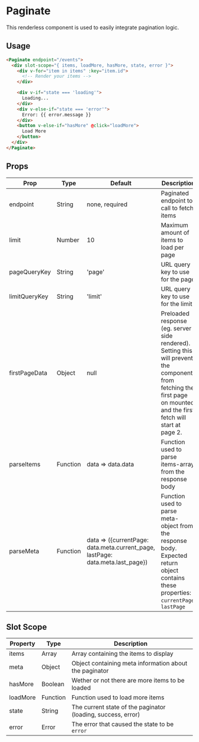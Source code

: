 Paginate
=================

This renderless component is used to easily integrate pagination logic.

## Usage

```html
<Paginate endpoint="/events">
  <div slot-scope="{ items, loadMore, hasMore, state, error }">
    <div v-for="item in items" :key="item.id">
      <!-- Render your items -->
    </div>

    <div v-if="state === 'loading'">
      Loading...
    </div>
    <div v-else-if="state === 'error'">
      Error: {{ error.message }}
    </div>
    <button v-else-if="hasMore" @click="loadMore">
      Load More
    </button>
  </div>
</Paginate>
```

## Props

| Prop           	| Type     	| Default                                                                        	| Description                                                                                                                                                           	|
|----------------	|----------	|--------------------------------------------------------------------------------	|-----------------------------------------------------------------------------------------------------------------------------------------------------------------------	|
| endpoint       	| String   	| none, required                                                                 	| Paginated endpoint to call to fetch items                                                                                                                             	|
| limit          	| Number   	| 10                                                                             	| Maximum amount of items to load per page                                                                                                                              	|
| pageQueryKey   	| String   	| 'page'                                                                         	| URL query key to use for the page                                                                                                                                     	|
| limitQueryKey  	| String   	| 'limit'                                                                        	| URL query key to use for the limit                                                                                                                                    	|
| firstPageData 	| Object   	| null                                                                           	| Preloaded response (eg. server side rendered). Setting this will prevent the component from fetching the first page on mounted and the first fetch will start at page 2. 	|
| parseItems     	| Function 	| data => data.data                                                              	| Function used to parse items-array from the response body                                                                                                             	|
| parseMeta      	| Function 	| data => ({currentPage: data.meta.current_page, lastPage: data.meta.last_page}) 	| Function used to parse meta-object from the response body. Expected return object contains these properties: `currentPage`, `lastPage`                                	|

## Slot Scope

| Property 	| Type     	| Description                                                  	|
|----------	|----------	|--------------------------------------------------------------	|
| items    	| Array    	| Array containing the items to display                        	|
| meta    	| Object   	| Object containing meta information about the paginator       	|
| hasMore  	| Boolean  	| Wether or not there are more items to be loaded              	|
| loadMore 	| Function 	| Function used to load more items                             	|
| state    	| String   	| The current state of the paginator (loading, success, error) 	|
| error    	| Error    	| The error that caused the state to be `error`                	|
